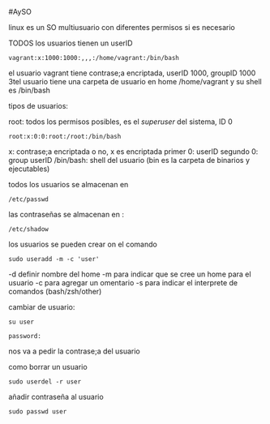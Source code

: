 #AySO 

linux es un SO multiusuario con diferentes permisos si es necesario 

TODOS los usuarios tienen un userID
```
vagrant:x:1000:1000:,,,:/home/vagrant:/bin/bash
```
el usuario vagrant tiene contrase;a encriptada, userID 1000, groupID 1000
3tel usuario tiene una carpeta de usuario en home /home/vagrant
y su shell es /bin/bash

tipos de usuarios: 

root: todos los permisos posibles, es el *superuser* del sistema, ID 0
```
root:x:0:0:root:/root:/bin/bash
```
x: contrase;a encriptada o no, x es encriptada
primer 0: userID
segundo 0: group userID
/bin/bash: shell del usuario (bin es la carpeta de binarios y ejecutables)

todos los usuarios se almacenan en 

```
/etc/passwd
```

las contraseñas se almacenan en :

```
/etc/shadow
```

los usuarios se pueden crear on el comando 

```
sudo useradd -m -c 'user'
```

-d definir nombre del home
-m para indicar que se cree un home para el usuario 
-c para agregar un omentario 
-s para indicar el interprete de comandos (bash/zsh/other)

cambiar de usuario:

```
su user

password:
```
nos va a pedir la contrase;a del usuario

como borrar un usuario 
```
sudo userdel -r user
```

añadir contraseña al usuario 

```
sudo passwd user
```
